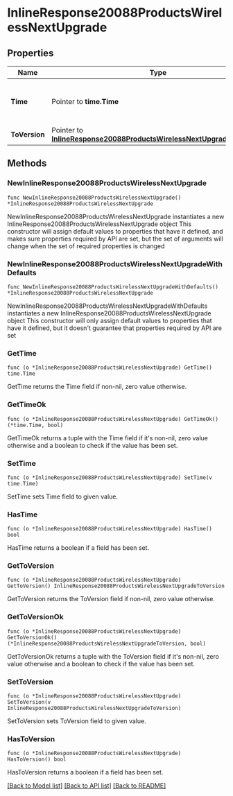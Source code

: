 # InlineResponse20088ProductsWirelessNextUpgrade

## Properties

Name | Type | Description | Notes
------------ | ------------- | ------------- | -------------
**Time** | Pointer to **time.Time** | Timestamp of the next scheduled firmware upgrade | [optional] 
**ToVersion** | Pointer to [**InlineResponse20088ProductsWirelessNextUpgradeToVersion**](InlineResponse20088ProductsWirelessNextUpgradeToVersion.md) |  | [optional] 

## Methods

### NewInlineResponse20088ProductsWirelessNextUpgrade

`func NewInlineResponse20088ProductsWirelessNextUpgrade() *InlineResponse20088ProductsWirelessNextUpgrade`

NewInlineResponse20088ProductsWirelessNextUpgrade instantiates a new InlineResponse20088ProductsWirelessNextUpgrade object
This constructor will assign default values to properties that have it defined,
and makes sure properties required by API are set, but the set of arguments
will change when the set of required properties is changed

### NewInlineResponse20088ProductsWirelessNextUpgradeWithDefaults

`func NewInlineResponse20088ProductsWirelessNextUpgradeWithDefaults() *InlineResponse20088ProductsWirelessNextUpgrade`

NewInlineResponse20088ProductsWirelessNextUpgradeWithDefaults instantiates a new InlineResponse20088ProductsWirelessNextUpgrade object
This constructor will only assign default values to properties that have it defined,
but it doesn't guarantee that properties required by API are set

### GetTime

`func (o *InlineResponse20088ProductsWirelessNextUpgrade) GetTime() time.Time`

GetTime returns the Time field if non-nil, zero value otherwise.

### GetTimeOk

`func (o *InlineResponse20088ProductsWirelessNextUpgrade) GetTimeOk() (*time.Time, bool)`

GetTimeOk returns a tuple with the Time field if it's non-nil, zero value otherwise
and a boolean to check if the value has been set.

### SetTime

`func (o *InlineResponse20088ProductsWirelessNextUpgrade) SetTime(v time.Time)`

SetTime sets Time field to given value.

### HasTime

`func (o *InlineResponse20088ProductsWirelessNextUpgrade) HasTime() bool`

HasTime returns a boolean if a field has been set.

### GetToVersion

`func (o *InlineResponse20088ProductsWirelessNextUpgrade) GetToVersion() InlineResponse20088ProductsWirelessNextUpgradeToVersion`

GetToVersion returns the ToVersion field if non-nil, zero value otherwise.

### GetToVersionOk

`func (o *InlineResponse20088ProductsWirelessNextUpgrade) GetToVersionOk() (*InlineResponse20088ProductsWirelessNextUpgradeToVersion, bool)`

GetToVersionOk returns a tuple with the ToVersion field if it's non-nil, zero value otherwise
and a boolean to check if the value has been set.

### SetToVersion

`func (o *InlineResponse20088ProductsWirelessNextUpgrade) SetToVersion(v InlineResponse20088ProductsWirelessNextUpgradeToVersion)`

SetToVersion sets ToVersion field to given value.

### HasToVersion

`func (o *InlineResponse20088ProductsWirelessNextUpgrade) HasToVersion() bool`

HasToVersion returns a boolean if a field has been set.


[[Back to Model list]](../README.md#documentation-for-models) [[Back to API list]](../README.md#documentation-for-api-endpoints) [[Back to README]](../README.md)



